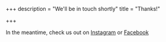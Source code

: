 +++
description = "We'll be in touch shortly"
title = "Thanks!"

+++

In the meantime, check us out on [Instagram](https://google.com) or [Facebook](https://google.com)
